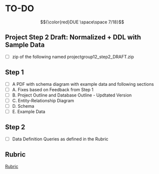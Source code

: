 # TO-DO 
$${\color{red}DUE \space\space 7/18}$$
## Project Step 2 Draft: Normalized + DDL with Sample Data

- [ ] zip of the following named projectgroup12_step2_DRAFT.zip  

## Step 1
[:white_check_mark]:#

- [ ] A PDF with schema diagram with example data and following sections  
- [ ] A. Fixes based on Feedback from Step 1  
- [ ] B. Project Outline and Database Outline - Updtated Version  
- [ ] C. Entity-Relationship Diagram  
- [ ] D. Schema  
- [ ] E. Example Data  

## Step 2
- [ ] Data Definition Queries as defined in the Rubric

## Rubric

[Rubric](https://canvas.oregonstate.edu/courses/1967354/assignments/9690210?module_item_id=24460832)